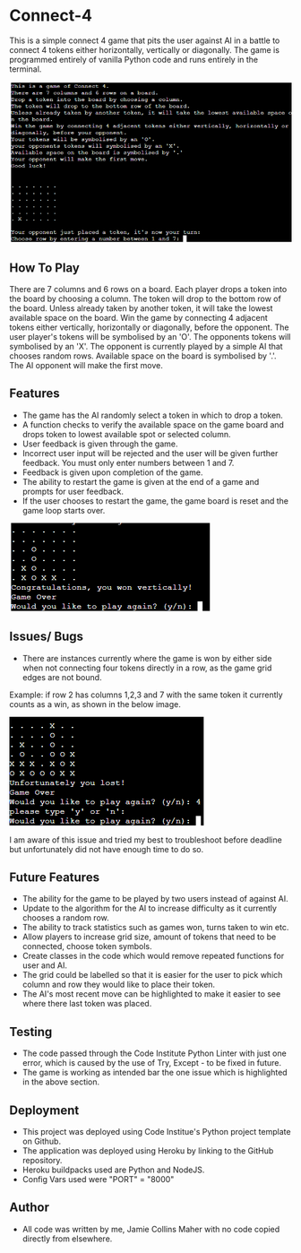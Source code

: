 # Connect-4

This is a simple connect 4 game that pits the user against AI in a battle to connect 4 tokens either horizontally, vertically or diagonally. The game is programmed entirely of vanilla Python code and runs entirely in the terminal. 

![Game Screenshot](images/connect-4-intro.png)


## How To Play

There are 7 columns and 6 rows on a board.
Each player drops a token into the board by choosing a column.
The token will drop to the bottom row of the board.
Unless already taken by another token, it will take the lowest available space on the board.
Win the game by connecting 4 adjacent tokens either vertically, horizontally or diagonally, before the opponent.
The user player's tokens will be symbolised by an 'O'.
The opponents tokens will symbolised by an 'X'.
The opponent is currently played by a simple AI that chooses random rows.
Available space on the board is symbolised by '.'.
The AI opponent will make the first move.
    

## Features

* The game has the AI randomly select a token in which to drop a token.
* A function checks to verify the available space on the game board and drops token to lowest available spot or selected column.
* User feedback is given through the game.
* Incorrect user input will be rejected and the user will be given further feedback. You must only enter numbers between 1 and 7.
* Feedback is given upon completion of the game.
* The ability to restart the game is given at the end of a game and prompts for user feedback.
* If the user chooses to restart the game, the game board is reset and the game loop starts over.

![Game Issue](images/end-game-feedback.png)


## Issues/ Bugs

* There are instances currently where the game is won by either side when not connecting four tokens directly in a row, as the game grid edges are not bound.

Example: if row 2 has columns 1,2,3 and 7 with the same token it currently counts as a win, as shown in the below image.

![Game Issue](images/win-issue.png)

I am aware of this issue and tried my best to troubleshoot before deadline but unfortunately did not have enough time to do so.


## Future Features

* The ability for the game to be played by two users instead of against AI.
* Update to the algorithm for the AI to increase difficulty as it currently chooses a random row.
* The ability to track statistics such as games won, turns taken to win etc.
* Allow players to increase grid size, amount of tokens that need to be connected, choose token symbols.
* Create classes in the code which would remove repeated functions for user and AI.
* The grid could be labelled so that it is easier for the user to pick which column and row they would like to place their token.
* The AI's most recent move can be highlighted to make it easier to see where there last token was placed.


## Testing

* The code passed through the Code Institute Python Linter with just one error, which is caused by the use of Try, Except - to be fixed in future.
* The game is working as intended bar the one issue which is highlighted in the above section.


## Deployment

* This project was deployed using Code Institue's Python project template on Github.
* The application was deployed using Heroku by linking to the GitHub repository.
* Heroku buildpacks used are Python and NodeJS.
* Config Vars used were "PORT" = "8000"


## Author
* All code was written by me, Jamie Collins Maher with no code copied directly from elsewhere.